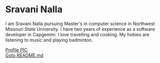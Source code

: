 # Sravani Nalla

 I am Sravani Nalla pursuing Master's in computer science in Northwest Missouri State University. I have two years of experience as a software developer in Capgemini. I love travelling and cooking. My hobies are listening to music and playing badminton.


[Profile PIC](images/sravani.jpg)<br>
[Goto README.md](README.md)